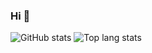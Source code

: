 ### Hi 👋

![GitHub stats](https://github-readme-stats.vercel.app/api?username=jheelbharambe&show_icons=true&theme=dark)
![Top lang stats](https://github-readme-stats.vercel.app/api/top-langs/?username=jheelbharambe&show_icons=true&layout=compact&theme=dark)
